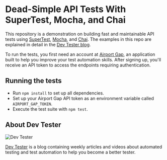 # Dead-Simple API Tests With SuperTest, Mocha, and Chai

This repository is a demonstration on building fast and maintainable API tests using [SuperTest](https://github.com/visionmedia/supertest), [Mocha](https://mochajs.org/), and [Chai](https://www.chaijs.com/). The examples in this repo are explained in detail in the [Dev Tester blog](https://dev-tester.com/).

To run the tests, you first need an account at [Airport Gap](https://airportgap.dev-tester.com/), an application built to help you improve your test automation skills. After signing up, you'll receive an API token to access the endpoints requiring authentication.

## Running the tests

- Run `npm install` to set up all dependencies.
- Set up your Airport Gap API token as an environment variable called `AIRPORT_GAP_TOKEN`.
- Execute the test suite with `npm test`.

## About Dev Tester

![Dev Tester](https://dev-tester.com/content/images/static/dev_tester_logo_txt_black.png)

[Dev Tester](https://dev-tester.com/) is a blog containing weekly articles and videos about automated testing and test automation to help you become a better tester.